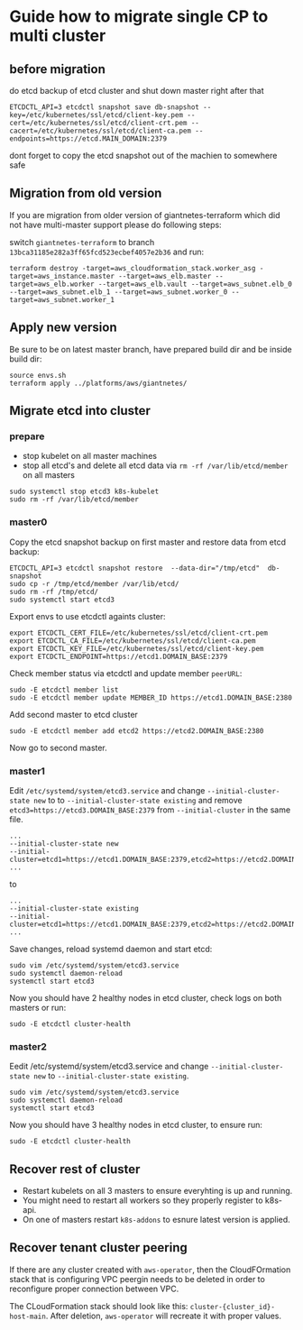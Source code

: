 # Guide how to migrate single CP to multi cluster

## before migration
do etcd backup of etcd cluster and shut down master right after that
```
ETCDCTL_API=3 etcdctl snapshot save db-snapshot --key=/etc/kubernetes/ssl/etcd/client-key.pem --cert=/etc/kubernetes/ssl/etcd/client-crt.pem --cacert=/etc/kubernetes/ssl/etcd/client-ca.pem --endpoints=https://etcd.MAIN_DOMAIN:2379
```
dont forget to copy the etcd snapshot out of the machien to somewhere safe


## Migration from old version
If you are migration from older version of giantnetes-terraform which did not have multi-master support please do following steps:

switch  `giantnetes-terraform` to branch `13bca31185e282a3ff65fcd523ecbef4057e2b36` and run:
```
terraform destroy -target=aws_cloudformation_stack.worker_asg -target=aws_instance.master --target=aws_elb.master --target=aws_elb.worker --target=aws_elb.vault --target=aws_subnet.elb_0 --target=aws_subnet.elb_1 --target=aws_subnet.worker_0 --target=aws_subnet.worker_1
```

## Apply new version
Be sure to be on latest master branch, have prepared build dir and be inside build dir:
```
source envs.sh
terraform apply ../platforms/aws/giantnetes/
```

## Migrate etcd into cluster

### prepare
* stop kubelet on all master machines
* stop all etcd's and  delete all etcd data via `rm -rf /var/lib/etcd/member` on all masters
```
sudo systemctl stop etcd3 k8s-kubelet
sudo rm -rf /var/lib/etcd/member
```
### master0
Copy the etcd snapshot backup on first master and restore data from etcd backup:
```
ETCDCTL_API=3 etcdctl snapshot restore  --data-dir="/tmp/etcd"  db-snapshot
sudo cp -r /tmp/etcd/member /var/lib/etcd/
sudo rm -rf /tmp/etcd/
sudo systemctl start etcd3
```


Export envs to use etcdctl againts cluster:
```
export ETCDCTL_CERT_FILE=/etc/kubernetes/ssl/etcd/client-crt.pem
export ETCDCTL_CA_FILE=/etc/kubernetes/ssl/etcd/client-ca.pem
export ETCDCTL_KEY_FILE=/etc/kubernetes/ssl/etcd/client-key.pem
export ETCDCTL_ENDPOINT=https://etcd1.DOMAIN_BASE:2379
```


Check member status via etcdctl and update member `peerURL`:
```
sudo -E etcdctl member list
sudo -E etcdctl member update MEMBER_ID https://etcd1.DOMAIN_BASE:2380
```


Add second master to etcd cluster
```
sudo -E etcdctl member add etcd2 https://etcd2.DOMAIN_BASE:2380
```

Now go to second master.

### master1
Edit `/etc/systemd/system/etcd3.service` and change `--initial-cluster-state new` to  to `--initial-cluster-state existing` and remove `etcd3=https://etcd3.DOMAIN_BASE:2379` from `--initial-cluster` in the same file. 

``` 
...
--initial-cluster-state new 
--initial-cluster=etcd1=https://etcd1.DOMAIN_BASE:2379,etcd2=https://etcd2.DOMAIN_BASE:2379,etcd3=https://etcd3.DOMAIN_BASE:2379
...
```
to
```
...
--initial-cluster-state existing
--initial-cluster=etcd1=https://etcd1.DOMAIN_BASE:2379,etcd2=https://etcd2.DOMAIN_BASE:2379
...
```

Save changes, reload systemd daemon and start etcd:
```
sudo vim /etc/systemd/system/etcd3.service
sudo systemctl daemon-reload
systemctl start etcd3
```

Now you should have 2 healthy nodes in etcd cluster, check logs on both masters or run:
```
sudo -E etcdctl cluster-health
```

### master2
Eedit /etc/systemd/system/etcd3.service and change `--initial-cluster-state new` to `--initial-cluster-state existing`.
```
sudo vim /etc/systemd/system/etcd3.service 
sudo systemctl daemon-reload
systemctl start etcd3
``` 

Now you should have 3 healthy nodes in etcd cluster, to ensure run:
```
sudo -E etcdctl cluster-health
```
## Recover rest of cluster
* Restart kubelets on all 3 masters to ensure everyhting is up and running.
* You might need to restart all workers so they properly register to k8s-api.
* On one of masters restart `k8s-addons` to esnure latest version is applied.

## Recover tenant cluster peering
If there are any cluster created with `aws-operator`, then the CloudFOrmation stack that is configuring VPC peergin needs to be deleted  in order to reconfigure proper connection between VPC.

The CLoudFormation stack should look like this: `cluster-{cluster_id}-host-main`. After deletion, `aws-operator` will recreate it with proper values.

